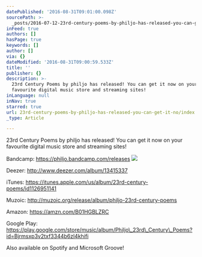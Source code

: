 ```yaml
---
datePublished: '2016-08-31T09:01:00.098Z'
sourcePath: >-
  _posts/2016-07-12-23rd-century-poems-by-philjo-has-released-you-can-get-it-no.md
inFeed: true
authors: []
hasPage: true
keywords: []
author: []
via: {}
dateModified: '2016-08-31T09:00:59.533Z'
title: ''
publisher: {}
description: >-
  23rd Century Poems by philjo has released! You can get it now on your
  favourite digital music store and streaming sites!
inLanguage: null
inNav: true
starred: true
url: 23rd-century-poems-by-philjo-has-released-you-can-get-it-no/index.html
_type: Article

---
```

23rd Century Poems by philjo has released! You can get it now on your favourite digital music store and streaming sites!

Bandcamp: https://philjo.bandcamp.com/releases
![](https://imgflo.herokuapp.com/graph/vahj1ThiexotieMo/1b2c64197265191b0dace6270c47cfdc/croprotate.jpg?cropheight=3000&cropwidth=2994&degrees=0&input=https%3A%2F%2Fthe-grid-user-content.s3-us-west-2.amazonaws.com%2F3d01bbe0-f69a-43d2-aa58-691d6edbbc03.jpg&x=2&y=0)

Deezer: http://www.deezer.com/album/13415337

iTunes: https://itunes.apple.com/us/album/23rd-century-poems/id1126951141

Muzoic: http://muzoic.org/release/album/philjo-23rd-century-poems

Amazon: https://amzn.com/B01HGBLZRC

Google Play: https://play.google.com/store/music/album/Philjo\_23rd\_Century\_Poems?id=Bjrmsxp3v2txf3344b6zl4khifi

Also available on Spotify and Microsoft Groove!